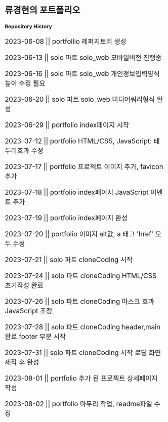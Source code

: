 # 류경현의 포트폴리오

### Repository History

<p style="font-size: 150%;">2023-06-08 || portfollio 레퍼지토리 생성</p>
<p style="font-size: 150%;">2023-06-13 || solo 파트 solo_web 모바일버전 진행중</p>
<p style="font-size: 150%;">2023-06-16 || solo 파트 solo_web 개인정보입력양식 높이 수정 필요</p>
<p style="font-size: 150%;">2023-06-20 || solo 파트 solo_web 미디어쿼리형식 완성</p>
<p style="font-size: 150%;">2023-06-29 || portfolio index페이지 시작</p>
<p style="font-size: 150%;">2023-07-12 || portfolio HTML/CSS, JavaScript: 테두리효과 수정</p>
<p style="font-size: 150%;">2023-07-17 || portfolio 프로젝트 이미지 추가, favicon 추가</p>
<p style="font-size: 150%;">2023-07-18 || portfolio index페이지 JavaScript 이벤트 추가</p>
<p style="font-size: 150%;">2023-07-19 || portfolio index페이지 완성</p>
<p style="font-size: 150%;">2023-07-20 || portfolio 이미지 alt값, a 태그 'href' 모두 수정</p>
<p style="font-size: 150%;">2023-07-21 || solo 파트 cloneCoding 시작</p>
<p style="font-size: 150%;">2023-07-24 || solo 파트 cloneCoding HTML/CSS 초기작성 완료</p>
<p style="font-size: 150%;">2023-07-26 || solo 파트 cloneCoding 마스크 효과 JavaScript 조정</p>
<p style="font-size: 150%;">2023-07-28 || solo 파트 cloneCoding header,main 완료 footer 부분 시작</p>
<p style="font-size: 150%;">2023-07-31 || solo 파트 cloneCoding 시작 로딩 화면 제작 후 완성</p>
<p style="font-size: 150%;">2023-08-01 || portfolio 추가 된 프로젝트 상세페이지 작성</p>
<p style="font-size: 150%;">2023-08-02 || portfolio 마무리 작업, readme파일 수정</p>
